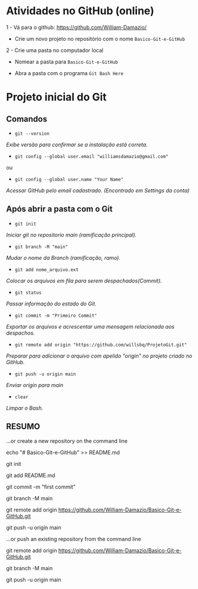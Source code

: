 # Atividades no GitHub (online)

1 - Vá para o github: https://github.com/William-Damazio/

- Crie um novo projeto no repositório com o nome `Basico-Git-e-GitHub`

2 - Crie uma pasta no computador local

- Nomear a pasta para `Basico-Git-e-GitHub`

- Abra a pasta com o programa `Git Bash Here`

# Projeto inicial do Git

## Comandos

- `git --version`

*Exibe versão para confirmar se a instalação está correta.* 

- `git config --global user.email "williamsdamazio@gmail.com"`

ou

- `git config --global user.name "Your Name"`

*Acessar GitHub pelo email cadastrado. (Encontrado em Settings da conta)*

## Após abrir a pasta com o Git

- `git init`

*Iniciar git no repositorio main (ramificação principal).*

- `git branch -M "main"`

*Mudar o nome da Branch (ramificação, ramo).*

- `git add nome_arquivo.ext`

*Colocar os arquivos em fila para serem despachados(Commit).*

- `git status`

*Passar informação do estado do Git.*

- `git commit -m "Primeiro Commit"`

*Exportar os arquivos e acrescentar uma mensagem relacionada aos despachos.*

- `git remote add origin "https://github.com/willsbq/ProjetoGit.git"`

*Preparar para adicionar o arquivo com apelido "origin" no projeto criado no GitHub.*

- `git push -u origin main`

*Enviar origin para main*

- `clear`

*Limpar o Bash.*

## RESUMO

…or create a new repository on the command line

echo "# Basico-Git-e-GitHub" >> README.md

git init

git add README.md

git commit -m "first commit"

git branch -M main

git remote add origin 
https://github.com/William-Damazio/Basico-Git-e-GitHub.git

git push -u origin main




…or push an existing repository from the command line

git remote add origin 
https://github.com/William-Damazio/Basico-Git-e-GitHub.git

git branch -M main

git push -u origin main